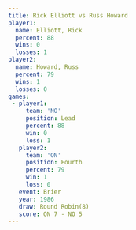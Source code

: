 ```yaml
---
title: Rick Elliott vs Russ Howard
player1:             
  name: Elliott, Rick
  percent: 88        
  wins: 0            
  losses: 1          
player2:             
  name: Howard, Russ 
  percent: 79        
  wins: 1            
  losses: 0          
games:
 - player1:        
     team: 'NO'    
     position: Lead
     percent: 88   
     win: 0        
     loss: 1       
   player2:          
     team: 'ON'      
     position: Fourth
     percent: 79     
     win: 1          
     loss: 0         
   event: Brier        
   year: 1986          
   draw: Round Robin(8)
   score: ON 7 - NO 5  
---
```

